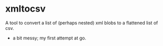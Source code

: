 # xmltocsv

A tool to convert a list of (perhaps nested) xml blobs to a flattened list of csv.

* a bit messy; my first attempt at go.
